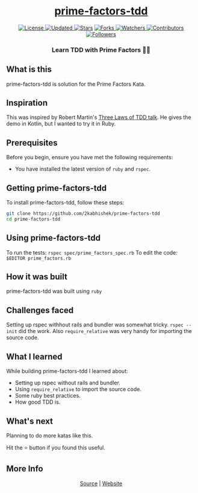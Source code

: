 <div align = "center">

<h1><a href="https://2kabhishek.github.io/prime-factors-tdd">prime-factors-tdd</a></h1>

<a href="https://github.com/2KAbhishek/prime-factors-tdd/blob/main/LICENSE">
<img alt="License" src="https://img.shields.io/github/license/2kabhishek/prime-factors-tdd?style=plastic&color=white&label=License"> </a>

<a href="https://github.com/2KAbhishek/prime-factors-tdd/pulse">
<img alt="Updated" src="https://img.shields.io/github/last-commit/2kabhishek/prime-factors-tdd?style=plastic&color=e30724&label=Updated"> </a>

<a href="https://github.com/2KAbhishek/prime-factors-tdd/stargazers">
<img alt="Stars" src="https://img.shields.io/github/stars/2kabhishek/prime-factors-tdd?style=plastic&color=00d451&label=Stars"></a>

<a href="https://github.com/2KAbhishek/prime-factors-tdd/network/members">
<img alt="Forks" src="https://img.shields.io/github/forks/2kabhishek/prime-factors-tdd?style=plastic&color=1688f0&label=Forks"> </a>

<a href="https://github.com/2KAbhishek/prime-factors-tdd/watchers">
<img alt="Watchers" src="https://img.shields.io/github/watchers/2kabhishek/prime-factors-tdd?style=plastic&color=ff5500&label=Watchers"> </a>

<a href="https://github.com/2KAbhishek/prime-factors-tdd/graphs/contributors">
<img alt="Contributors" src="https://img.shields.io/github/contributors/2kabhishek/prime-factors-tdd?style=plastic&color=f0f&label=Contributors"> </a>

<a href="https://github.com/2KAbhishek?tab=followers">
<img alt="Followers" src="https://img.shields.io/github/followers/2kabhishek?color=222&style=plastic&label=Followers"> </a>

<h3>Learn TDD with Prime Factors 🧪❌</h3>

</div>

## What is this

prime-factors-tdd is solution for the Prime Factors Kata.

## Inspiration

This was inspired by Robert Martin's [Three Laws of TDD talk](https://www.youtube.com/watch?v=qkblc5WRn-U).
He gives the demo in Kotlin, but I wanted to try it in Ruby.

## Prerequisites

Before you begin, ensure you have met the following requirements:

- You have installed the latest version of `ruby` and `rspec`.

## Getting prime-factors-tdd

To install prime-factors-tdd, follow these steps:

```bash
git clone https://github.com/2kabhishek/prime-factors-tdd
cd prime-factors-tdd
```

## Using prime-factors-tdd

To run the tests: `rspec spec/prime_factors_spec.rb`
To edit the code: `$EDITOR prime_factors.rb`

## How it was built

prime-factors-tdd was built using `ruby`

## Challenges faced

Setting up rspec withhout rails and bundler was somewhat tricky. `rspec --init` did the work.
Also `require_relative` was very handy for importing the source code.

## What I learned

While building prime-factors-tdd I learned about:

- Setting up rspec without rails and bundler.
- Using `require_relative` to import the source code.
- Some ruby best practices.
- How good TDD is.

## What's next

Planning to do more katas like this.

Hit the ⭐ button if you found this useful.

## More Info

<div align="center">

<a href="https://github.com/2KAbhishek/prime-factors-tdd">Source</a> | <a href="https://2kabhishek.github.io/prime-factors-tdd">Website</a>

</div>
